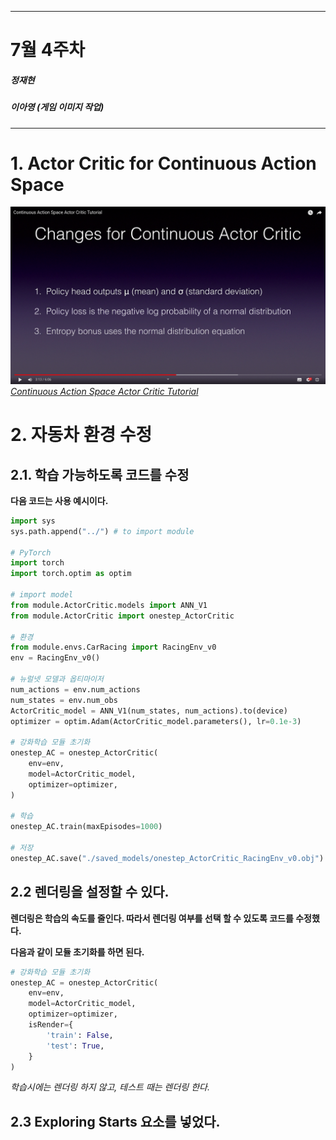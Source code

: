 
---
# 7월 4주차
##### 정재현
##### 이아영 (게임 이미지 작업)
---

# 1. Actor Critic for Continuous Action Space

![](ActorCritic_continuous.png)<br/>
*[Continuous Action Space Actor Critic Tutorial](https://www.youtube.com/watch?v=kWHSH2HgbNQ&t=153s&ab_channel=SkowstertheGeek)*

# 2. 자동차 환경 수정

## 2.1. 학습 가능하도록 코드를 수정

**다음 코드는 사용 예시이다.**<br/>
```python
import sys
sys.path.append("../") # to import module

# PyTorch
import torch
import torch.optim as optim

# import model
from module.ActorCritic.models import ANN_V1
from module.ActorCritic import onestep_ActorCritic

# 환경
from module.envs.CarRacing import RacingEnv_v0
env = RacingEnv_v0()

# 뉴럴넷 모델과 옵티마이저
num_actions = env.num_actions
num_states = env.num_obs
ActorCritic_model = ANN_V1(num_states, num_actions).to(device)
optimizer = optim.Adam(ActorCritic_model.parameters(), lr=0.1e-3)

# 강화학습 모듈 초기화
onestep_AC = onestep_ActorCritic(
    env=env,
    model=ActorCritic_model,
    optimizer=optimizer,
)

# 학습
onestep_AC.train(maxEpisodes=1000)

# 저장
onestep_AC.save("./saved_models/onestep_ActorCritic_RacingEnv_v0.obj")
```

## 2.2 렌더링을 설정할 수 있다.

**렌더링은 학습의 속도를 줄인다. 따라서 렌더링 여부를 선택 할 수 있도록 코드를 수정했다.**

**다음과 같이 모듈 초기화를 하면 된다.**<br/>
```python
# 강화학습 모듈 초기화
onestep_AC = onestep_ActorCritic(
    env=env,
    model=ActorCritic_model,
    optimizer=optimizer,
    isRender={
        'train': False,
        'test': True,
    }
)
```
*학습시에는 렌더링 하지 않고, 테스트 때는 렌더링 한다.*

## 2.3 Exploring Starts 요소를 넣었다.
